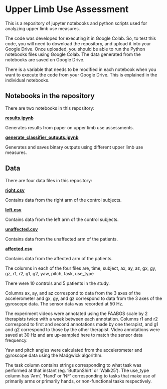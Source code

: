 # Upper Limb Use Assessment

This is a repository of jupyter notebooks and python scripts used for analyzing upper limb use measures.

The code was developed for executing it in Google Colab. So, to test this code, you will need to download the repository, and upload it into your Google Drive. Once uploaded, you should be able to run the Python notebooks files using Google Colab. The data generated from the notebooks are saved on Google Drive.

There is a variable that needs to be modified in each notebook when you want to execute the code from your Google Drive. This is explained in the individual notebooks.

## Notebooks in the repository
There are two notebooks in this repository:


[**results.ipynb**](https://github.com/biorehab/upper-limb-use-assessment/blob/master/notebooks/results.ipynb)

Generates results from paper on upper limb use assessments.

[**generate_classifier_outputs.ipynb**](https://github.com/biorehab/upper-limb-use-assessment/blob/master/notebooks/generate_classifier_outputs.ipynb)

Generates and saves binary outputs using different upper limb use measures.

## Data
There are four data files in this repository:

[**right.csv**](https://github.com/biorehab/upper-limb-use-assessment/blob/master/control/right.csv)

Contains data from the right arm of the control subjects.

[**left.csv**](https://github.com/biorehab/upper-limb-use-assessment/blob/master/control/left.csv)

Contains data from the left arm of the control subjects.

[**unaffected.csv**](https://github.com/biorehab/upper-limb-use-assessment/blob/master/control/unaffected.csv)

Contains data from the unaffected arm of the patients.

[**affected.csv**](https://github.com/biorehab/upper-limb-use-assessment/blob/master/control/affected.csv)

Contains data from the affected arm of the patients.

The columns in each of the four files are, 
time, subject, ax, ay, az, gx, gy, gz, r1, r2, g1, g2, yaw, pitch, task, use_type

There were 10 controls and 5 patients in the study.

Columns ax, ay, and az correspond to data from the 3 axes of the accelerometer and gx, gy, and gz correspond to data from the 3 axes of the gyroscope data. The sensor data was recorded at 50 Hz.

The experiment videos were annotated using the FAABOS scale by 2 therapists twice with a week between each annotation. Columns r1 and r2 correspond to  first and second annotations made by one therapist, and g1 and g2 correspond to those by the other therapist. Video annotations were saved at 30 Hz and are up-sampled here to match the sensor data frequency.

Yaw and pitch angles were calculated from the accelerometer and gyroscope data using the Madgwick algorithm.

The task column contains strings corresponding to what task was performed at that instant (eg. ‘ButtonShirt’ or ‘Walk25’). The use_type column has ‘Arm’, ‘Hand’ or ‘NF’ corresponding to tasks that make use of primarily arms or primarily hands, or non-functional tasks respectively.
